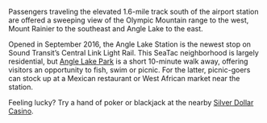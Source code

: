 <span class="dropcap">P</span>assengers traveling the elevated 1.6-mile track south of the airport station are offered a sweeping view of the Olympic Mountain range to the west, Mount Rainier to the southeast and Angle Lake to the east.
 
Opened in September 2016, the Angle Lake Station is the newest stop on Sound Transit’s Central Link Light Rail. This SeaTac neighborhood is largely residential, but [Angle Lake Park](http://www.ci.seatac.wa.us/index.aspx?page=144) is a short 10-minute walk away, offering visitors an opportunity to fish, swim or picnic. For the latter, picnic-goers can stock up at a Mexican restaurant or West African market near the station. 

Feeling lucky? Try a hand of poker or blackjack at the nearby [Silver Dollar Casino](http://seataccasino.com/). 
